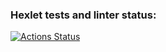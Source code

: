### Hexlet tests and linter status:
[![Actions Status](https://github.com/aimark/fullstack-javascript-project-46/workflows/hexlet-check/badge.svg)](https://github.com/aimark/fullstack-javascript-project-46/actions)
